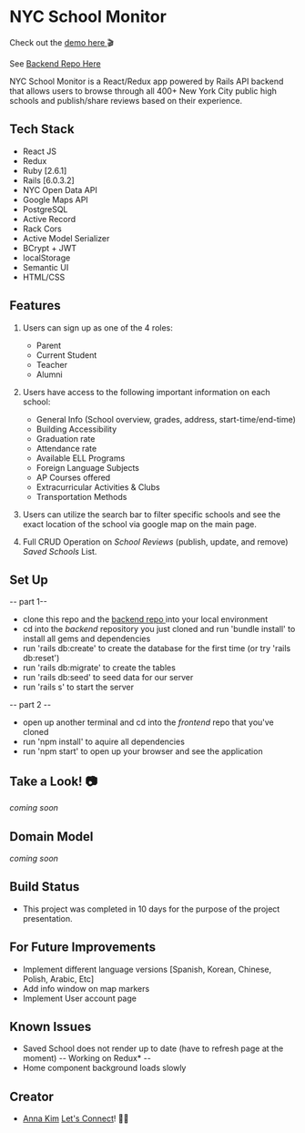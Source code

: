 # NYC School Monitor
Check out the <a href="https://youtu.be/XhGUIsml7eE"> demo here </a>🎬

See <a href = "https://github.com/iannakim/NYC-School-Monitor_backend"> Backend Repo Here</a>

NYC School Monitor is a React/Redux app powered by Rails API backend that allows users to browse through all 400+ New York City public high schools and publish/share reviews based on their experience. 

## Tech Stack
 * React JS
 * Redux
 * Ruby [2.6.1]
 * Rails [6.0.3.2]
 * NYC Open Data API
 * Google Maps API
 * PostgreSQL
 * Active Record
 * Rack Cors
 * Active Model Serializer
 * BCrypt + JWT
 * localStorage
 * Semantic UI
 * HTML/CSS
 
## Features
1. Users can sign up as one of the 4 roles: 
     * Parent
     * Current Student
     * Teacher
     * Alumni
     
2. Users have access to the following important information on each school:
     * General Info (School overview, grades, address, start-time/end-time)
     * Building Accessibility
     * Graduation rate
     * Attendance rate
     * Available ELL Programs
     * Foreign Language Subjects
     * AP Courses offered
     * Extracurricular Activities & Clubs
     * Transportation Methods

3. Users can utilize the search bar to filter specific schools and see the exact location of the school via google map on the main page.
4. Full CRUD Operation on *School Reviews* (publish, update, and remove) *Saved Schools* List.

## Set Up
  -- part 1--
   * clone this repo and the <a href = "https://github.com/iannakim/NYC-School-Monitor_backend"> backend repo </a> into your local environment
   * cd into the *backend* repository you just cloned and run 'bundle install' to install all gems and dependencies
   * run 'rails db:create' to create the database for the first time (or try 'rails db:reset')
   * run 'rails db:migrate' to create the tables
   * run 'rails db:seed' to seed data for our server
   * run 'rails s' to start the server
   
 -- part 2 --
   * open up another terminal and cd into the *frontend* repo that you've cloned
   * run 'npm install' to aquire all dependencies
   * run 'npm start' to open up your browser and see the application

## Take a Look! 📷
*coming soon*

## Domain Model
*coming soon*

## Build Status
* This project was completed in 10 days for the purpose of the project presentation.

## For Future Improvements
 * Implement different language versions [Spanish, Korean, Chinese, Polish, Arabic, Etc]
 * Add info window on map markers
 * Implement User account page

## Known Issues
 * Saved School does not render up to date (have to refresh page at the moment) -- Working on Redux* --
 * Home component background loads slowly

## Creator
 * [Anna Kim](https://github.com/iannakim) <a href = "https://www.linkedin.com/in/devannakim/"> Let's Connect</a>!  👋🏻

